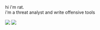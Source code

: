 hi i'm rat. <br>
i'm a threat analyst and write offensive tools

<a>
  <img align="center" src="https://github-readme-stats.vercel.app/api?username=rat-c&show_icons=true&theme=shadow_red" />
</a>
<a>
  <img align="center" src="https://github-readme-stats.vercel.app/api/top-langs/?username=rat-c&layout=compact&show_icons=true&theme=shadow_red" />
</a>


